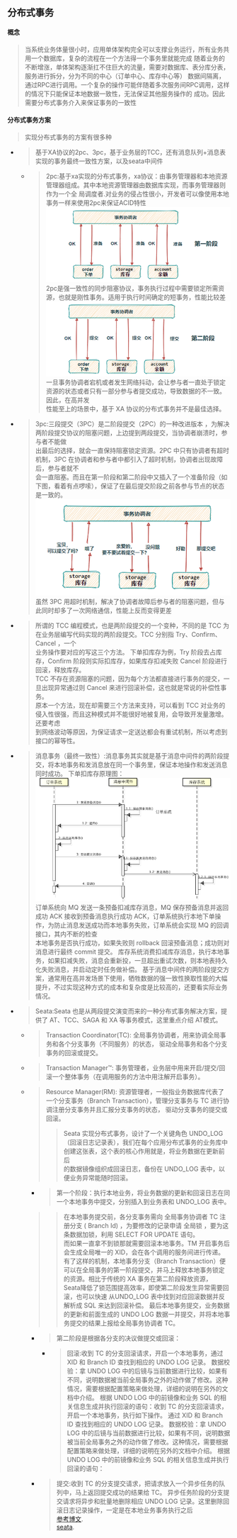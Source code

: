 ## 分布式事务

#### 概念
> 当系统业务体量很小时，应用单体架构完全可以支撑业务运行，所有业务共用一个数据库，复杂的流程在一个方法得一个事务里就能完成
> 随着业务的不断增涨，单体架构逐渐扛不住巨大的流量，需要对数据库、表分库分表，服务进行拆分，分为不同的中心（订单中心、库存中心等）
> 数据间隔离，通过RPC进行调用。一个复杂的操作可能伴随着多次服务间RPC调用，这样的情况下只能保证本地数据一致性，无法保证其他服务操作的
> 成功。因此需要分布式事务介入来保证事务的一致性
#### 分布式事务方案
> 实现分布式事务的方案有很多种
  - >基于XA协议的2pc、3pc，基于业务层的TCC，还有消息队列+消息表实现的事务最终一致性方案，以及seata中间件
    - >2pc:基于xa实现的分布式事务，xa协议：由事务管理器和本地资源管理器组成。其中本地资源管理器由数据库实现，而事务管理器则作为一个全
      > 局调度者.对业务的侵占性很小，开发者可以像使用本地事务一样来使用2pc来保证ACID特性
      ![](/studyforbat/pic/2pc.png)
      > 2pc是强一致性的同步阻塞协议，事务执行过程中需要锁定所需资源，也就是刚性事务。适用于执行时间确定的短事务，性能比较差
      ![](/studyforbat/pic/2pc1.png)
      > 一旦事务协调者宕机或者发生网络抖动，会让参与者一直处于锁定资源的状态或者只有一部分参与者提交成功，导致数据的不一致。因此，在⾼并发  
      性能⾄上的场景中，基于 XA 协议的分布式事务并不是最佳选择。
  - >3pc:三段提交（3PC）是二阶段提交（2PC）的一种改进版本 ，为解决两阶段提交协议的阻塞问题，上边提到两段提交，当协调者崩溃时，参与者不能做  
    出最后的选择，就会一直保持阻塞锁定资源。2PC 中只有协调者有超时机制，3PC 在协调者和参与者中都引入了超时机制，协调者出现故障后，参与者就不  
    会一直阻塞。而且在第一阶段和第二阶段中又插入了一个准备阶段（如下图，看着有点啰嗦），保证了在最后提交阶段之前各参与节点的状态是一致的。
    ![](/studyforbat/pic/3pc.png)
    > 虽然 3PC 用超时机制，解决了协调者故障后参与者的阻塞问题，但与此同时却多了一次网络通信，性能上反而变得更差
- >所谓的 TCC 编程模式，也是两阶段提交的一个变种，不同的是 TCC 为在业务层编写代码实现的两阶段提交。TCC 分别指 Try、Confirm、Cancel ，一个  
  业务操作要对应的写这三个方法。
  >下单扣库存为例，Try 阶段去占库存，Confirm 阶段则实际扣库存，如果库存扣减失败 Cancel 阶段进行回滚，释放库存。  
  > TCC 不存在资源阻塞的问题，因为每个方法都直接进行事务的提交，一旦出现异常通过则 Cancel 来进行回滚补偿，这也就是常说的补偿性事务。  
  > 原本一个方法，现在却需要三个方法来支持，可以看到 TCC 对业务的侵入性很强，而且这种模式并不能很好地被复用，会导致开发量激增。还要考虑  
  到网络波动等原因，为保证请求一定送达都会有重试机制，所以考虑到接口的幂等性。
- >消息事务（最终一致性）:消息事务其实就是基于消息中间件的两阶段提交，将本地事务和发消息放在同一个事务里，保证本地操作和发送消息同时成功。
  下单扣库存原理图：
  ![](/studyforbat/pic/mqcon.png)
  > 订单系统向 MQ 发送一条预备扣减库存消息，MQ 保存预备消息并返回成功 ACK
  > 接收到预备消息执行成功 ACK，订单系统执行本地下单操作，为防止消息发送成功而本地事务失败，订单系统会实现 MQ 的回调接口，其内不断的检查  
  > 本地事务是否执行成功，如果失败则 rollback 回滚预备消息；成功则对消息进行最终 commit 提交。
  > 库存系统消费扣减库存消息，执行本地事务，如果扣减失败，消息会重新投，一旦超出重试次数，则本地表持久化失败消息，并启动定时任务做补偿。
  > 基于消息中间件的两阶段提交方案，通常用在高并发场景下使用，牺牲数据的强一致性换取性能的大幅提升，不过实现这种方式的成本和复杂度是比较高的，还要看实际业务情况。
- >Seata:Seata 也是从两段提交演变而来的一种分布式事务解决方案，提供了 AT、TCC、SAGA 和 XA 等事务模式，这里重点介绍 AT模式。
  - >Transaction Coordinator(TC): 全局事务协调者，用来协调全局事务和各个分支事务（不同服务）的状态， 驱动全局事务和各个分支事务的回滚或提交。
  - >Transaction Manager™: 事务管理者，业务层中用来开启/提交/回滚一个整体事务（在调用服务的方法中用注解开启事务）。
  - >Resource Manager(RM): 资源管理者，一般指业务数据库代表了一个分支事务（Branch Transaction），管理分支事务与 TC 进行协调注册分支事务并且汇报分支事务的状态，
    > 驱动分支事务的提交或回滚。
    >>Seata 实现分布式事务，设计了一个关键角色 UNDO_LOG （回滚日志记录表），我们在每个应用分布式事务的业务库中创建这张表，这个表的核心作用就是，将业务数据在更新前后  
     的数据镜像组织成回滚日志，备份在 UNDO_LOG 表中，以便业务异常能随时回滚。
    - > 第一个阶段：执行本地业务，将业务数据的更新和回滚日志在同一个本地事务中提交，分别插入到业务表和 UNDO_LOG 表中。
    >>在本地事务提交前，各分支事务需向 全局事务协调者 TC 注册分支 ( Branch Id) ，为要修改的记录申请 全局锁 ，要为这条数据加锁，利用 SELECT FOR UPDATE 语句。  
    而如果一直拿不到锁那就需要回滚本地事务。TM 开启事务后会生成全局唯一的 XID，会在各个调用的服务间进行传递。
    有了这样的机制，本地事务分支（Branch Transaction）便可以在全局事务的第一阶段提交，并马上释放本地事务锁定的资源。相比于传统的 XA 事务在第二阶段释放资源，  
    Seata降低了锁范围提高效率，即使第二阶段发生异常需要回滚，也可以快速 从UNDO_LOG 表中找到对应回滚数据并反解析成 SQL 来达到回滚补偿。 
    最后本地事务提交，业务数据的更新和前面生成的 UNDO LOG 数据一并提交，并将本地事务提交的结果上报给全局事务协调者 TC。  
    - > 第二阶段是根据各分支的决议做提交或回滚：
      - >回滚:收到 TC 的分支回滚请求，开启一个本地事务，通过 XID 和 Branch ID 查找到相应的 UNDO LOG 记录。
        数据校验：拿 UNDO LOG 中的后镜与当前数据进行比较，如果有不同，说明数据被当前全局事务之外的动作做了修改。这种情况，需要根据配置策略来做处理，详细的说明在另外的文档中介绍。
        根据 UNDO LOG 中的前镜像和业务 SQL 的相关信息生成并执行回滚的语句：收到 TC 的分支回滚请求，开启一个本地事务，执行如下操作。
        通过 XID 和 Branch ID 查找到相应的 UNDO LOG 记录。
        数据校验：拿 UNDO LOG 中的后镜与当前数据进行比较，如果有不同，说明数据被当前全局事务之外的动作做了修改。这种情况，需要根据配置策略来做处理，详细的说明在另外的文档中介绍。
        根据 UNDO LOG 中的前镜像和业务 SQL 的相关信息生成并执行回滚的语句：
    - > 提交:收到 TC 的分支提交请求，把请求放入一个异步任务的队列中，马上返回提交成功的结果给 TC。
      异步任务阶段的分支提交请求将异步和批量地删除相应 UNDO LOG 记录。这里删除回滚日志记录操作，一定是在本地业务事务执行之后  
    [参考博文](https://www.cnblogs.com/chengxy-nds/p/14046856.html).  
    [seata](https://seata.io/zh-cn/docs/dev/mode/at-mode.html).

